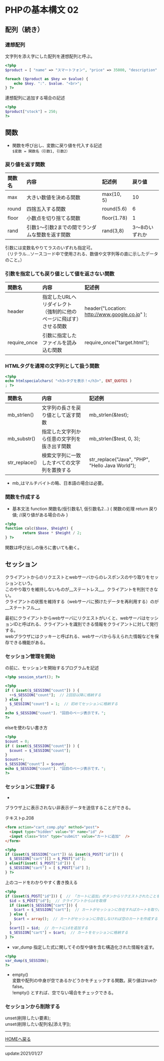 # PHPの基本構文 02

## 配列（続き）
### 連想配列
文字列を添え字にした配列を連想配列と呼ぶ。  
```php
<?php
$product = [ "name" => "スマートフォン", "price" => 35000, "description" => "最新機種です" ];

foreach ($product as $key => $value) {
    echo $key. ":". $value. "<br>";
} ?>
```  

連想配列に追加する場合の記述
```php
<?php
$product["stock"] = 250;
?>
```


## 関数

- 関数を呼び出し、変数に戻り値を代入する記述  
`$変数 = 関数名（引数1, 引数2）`  

### 戻り値を返す関数

|関数名|内容|記述例|戻り値|
|:---|:---|:---|:---|
|max|大きい数値を決める関数|max(10, 5)|10|
|round|四捨五入する関数|round(5.6)|6|
|floor|小数点を切り捨てる関数|floor(1.78)|1|
|rand|引数1～引数2までの間でランダムな整数を返す関数|rand(3,8)|3～8のいずれか|  

引数には変数名やりてラスのいずれも指定可。  
（リテラル…ソースコード中で使用される、数値や文字列等の直に示したデータのこと。）  


### 引数を指定しても戻り値として値を返さない関数  

|関数名|内容|記述例|
|:---|:---|:---|
|header|指定したURLへリダイレクト（強制的に他のページに飛ばす）させる関数|header("Location: http://www.google.co.jp" );|
|require_once|引数に指定したファイルを読み込む関数|require_once("target.html");|  


### HTMLタグを通常の文字列として扱う関数
```php
<?php 
echo htmlspecialchars( "<h3>タグを表示！</h3>", ENT_QUOTES )
; ?>
```  

|関数名|内容|記述例|
|:---|:---|:---|
|mb_strlen()|文字列の長さを戻り値として返す関数|mb_strlen(&test);|
|mb_substr()|指定した文字列から任意の文字列を抜き出す関数|mb_strlen($test, 0, 3);|  
|str_replace()|検索文字列に一致したすべての文字列を置換する|str_replace("Java", "PHP", "Hello Java World");|

* mb_はマルチバイトの略、日本語の場合は必要。  


### 関数を作成する

* 基本文法
function 関数名(仮引数名1, 仮引数名2...) {
  関数の処理
  return 戻り値;  //戻り値がある場合のみ
}  

```php
<?php
function calc($base, $height) {
        return $base * $height / 2;
} ?>
```

関数は呼び出しの後ろに書いても動く。  


## セッション

クライアントからのリクエストとwebサーバからのレスポンスのやり取りをセッションという。  
このやり取りを維持しないものが__ステートレス__。クライアントを判別できない。  
クライアントの状態を維持する（webサーバに預けたデータを再利用する）のが__ステートフル__。 

最初にクライアントからwebサーバにリクエストがいくと、webサーバはセッションIDと呼ばれる、クライアントを識別できる情報をクライアントに対して発行する。  
webブラウザにはクッキーと呼ばれる、webサーバから与えられた情報などを保存できる機能がある。  

### セッション管理を開始  
<!DOCTYPE html>の前に、セッションを開始するプログラムを記述  
```php
<?php session_start(); ?>
```

```php
<?php 
if ( isset($_SESSION["count"]) ) {
  ++$_SESSION["count"];  // 2回目以降に格納する
} else {
  $_SESSION["count"] = 1;  // 初めてセッションに格納する
}
echo $_SESSION["count"]. "回目のページ表示です。";
?>
```

elseを使わない書き方
```php
<?php 
$count = 0;
if ( isset($_SESSION["count"]) ) {
  $count = $_SESSION["count"];
} 
$count++;
$_SESSION["count"] = $count;
echo $_SESSION["count"]. "回目のページ表示です。";
?>
```

### セッションに登録する

* <input type="hidden">  
ブラウザ上に表示されない非表示データを送信することができる。  

テキストp.208  
```html
<form action="cart_comp.php" method="post">
  <input type="hidden" value="0" name="id" />
  <input class="btn" type="submit" value="カートに追加"  />
</form>
```


```php
<?php
if (isset($_SESSION["cart"]) && isset($_POST["id"])) {
  $_SESSION["cart"][] = $_POST["id"];
} elseif(isset( $_POST["id"])) {
  $_SESSION["cart"] = [ $_POST["id"] ];
} ?>
```

上のコードをわかりやすく書き換える  

```php
<?php
if (isset($_POST["id"])) {  // 「カートに追加」ボタンからリクエストされたことを判断
  $id = $_POST["id"];  // クライアントからidを取得
  if (isset($_SESSION["cart"])) {
    $cart = $_SESSION["cart"];  // カートがセッションに存在すればカートを取り出す
  } else {
    $cart = array();  // カートがセッションに存在しなければ空のカートを作成する
  }
  $cart[] = $id;  // カートにidを追加する
  $_SESSION["cart"] = $cart;  // カートをセッションに格納する
} ?>
```


* var_dump  指定した式に関してその型や値を含む構造化された情報を返す。  
```php
<?php
var_dump($_SESSION);
?>
```

* empty()  
  変数や配列の中身が空であるかどうかをチェックする関数。戻り値はtrueかfalse。  
  !empty() とすれば、空でない場合をチェックできる。  


### セッションから削除する
unset(削除したい要素);  
unset(削除したい配列名[添え字]);  







---
[HOMEへ戻る](../index.md)  

---
update:2021/01/27